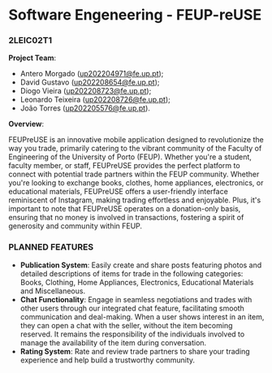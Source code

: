 # Software Engeneering - FEUP-reUSE
### <p>2LEIC02T1</p>

**Project Team**:

- Antero Morgado (up202204971@fe.up.pt); 
- David Gustavo (up202208654@fe.up.pt);
- Diogo Vieira (up202208723@fe.up.pt);
- Leonardo Teixeira (up202208726@fe.up.pt);
- João Torres (up202205576@fe.up.pt).

**Overview**:

FEUPreUSE is an innovative mobile application designed to revolutionize the way you trade, primarily catering to the vibrant community of the Faculty of Engineering of the University of Porto (FEUP). Whether you're a student, faculty member, or staff, FEUPreUSE provides the perfect platform to connect with potential trade partners within the FEUP community. Whether you're looking to exchange books, clothes, home appliances, electronics, or educational materials, FEUPreUSE offers a user-friendly interface reminiscent of Instagram, making trading effortless and enjoyable. Plus, it's important to note that FEUPreUSE operates on a donation-only basis, ensuring that no money is involved in transactions, fostering a spirit of generosity and community within FEUP.


### PLANNED FEATURES

- **Publication System**: Easily create and share posts featuring photos and detailed descriptions of items for trade in the following categories: Books, Clothing, Home Appliances, Electronics, Educational Materials and Miscellaneous.
- **Chat Functionality**: Engage in seamless negotiations and trades with other users through our integrated chat feature, facilitating smooth communication and deal-making. When a user shows interest in an item, they can open a chat with the seller, without the item becoming reserved. It remains the responsibility of the individuals involved to manage the availability of the item during conversation.
- **Rating System**: Rate and review trade partners to share your trading experience and help build a trustworthy community.  
